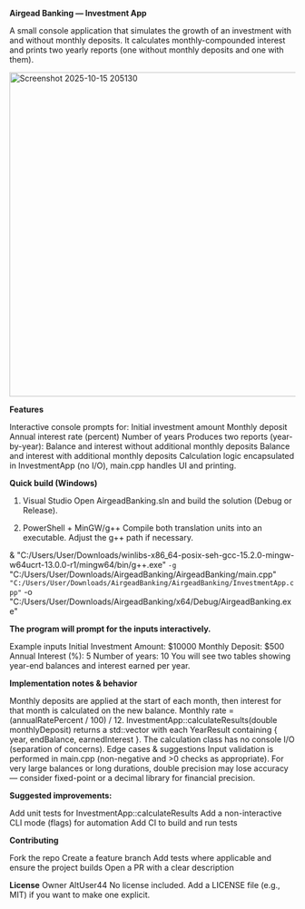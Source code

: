 **Airgead Banking — Investment App**

A small console application that simulates the growth of an investment with and without monthly deposits. 
It calculates monthly-compounded interest and prints two yearly reports (one without monthly deposits and one with them).


<img width="860" height="572" alt="Screenshot 2025-10-15 205130" src="https://github.com/user-attachments/assets/fd86f6b7-0d5f-4d27-b403-c76c64a5e1f1" />

**Features**

Interactive console prompts for:
Initial investment amount
Monthly deposit
Annual interest rate (percent)
Number of years
Produces two reports (year-by-year):
Balance and interest without additional monthly deposits
Balance and interest with additional monthly deposits
Calculation logic encapsulated in InvestmentApp (no I/O), main.cpp handles UI and printing.


**Quick build (Windows)**

1) Visual Studio
Open AirgeadBanking.sln and build the solution (Debug or Release).

2) PowerShell + MinGW/g++
Compile both translation units into an executable. Adjust the g++ path if necessary.

& "C:/Users/User/Downloads/winlibs-x86_64-posix-seh-gcc-15.2.0-mingw-w64ucrt-13.0.0-r1/mingw64/bin/g++.exe" `
  -g `
  "C:/Users/User/Downloads/AirgeadBanking/AirgeadBanking/main.cpp" `
  "C:/Users/User/Downloads/AirgeadBanking/AirgeadBanking/InvestmentApp.cpp" `
  -o "C:/Users/User/Downloads/AirgeadBanking/x64/Debug/AirgeadBanking.exe"


**The program will prompt for the inputs interactively.**

Example inputs
Initial Investment Amount: $10000
Monthly Deposit: $500
Annual Interest (%): 5
Number of years: 10
You will see two tables showing year-end balances and interest earned per year.

**Implementation notes & behavior**

Monthly deposits are applied at the start of each month, then interest for that month is calculated on the new balance.
Monthly rate = (annualRatePercent / 100) / 12.
InvestmentApp::calculateResults(double monthlyDeposit) returns a std::vector<YearResult> with each YearResult containing { year, endBalance, earnedInterest }.
The calculation class has no console I/O (separation of concerns).
Edge cases & suggestions
Input validation is performed in main.cpp (non-negative and >0 checks as appropriate).
For very large balances or long durations, double precision may lose accuracy — consider fixed-point or a decimal library for financial precision.

**Suggested improvements:**

Add unit tests for InvestmentApp::calculateResults
Add a non-interactive CLI mode (flags) for automation
Add CI to build and run tests

**Contributing**

Fork the repo
Create a feature branch
Add tests where applicable and ensure the project builds
Open a PR with a clear description

**License**
Owner AltUser44
No license included. Add a LICENSE file (e.g., MIT) if you want to make one explicit.


